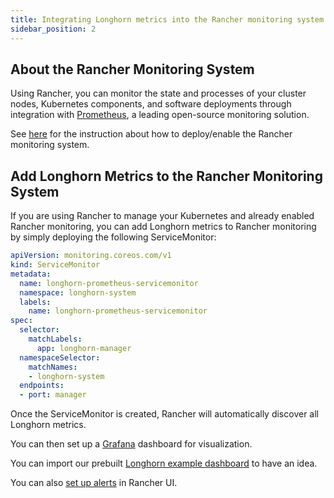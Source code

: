 ```yaml
---
title: Integrating Longhorn metrics into the Rancher monitoring system
sidebar_position: 2
---
```

## About the Rancher Monitoring System

Using Rancher, you can monitor the state and processes of your cluster nodes, Kubernetes components, and software deployments through integration with [Prometheus](https://prometheus.io/), a leading open-source monitoring solution.

See [here](https://rancher.com/docs/rancher/v2.x/en/monitoring-alerting/) for the instruction about how to deploy/enable the Rancher monitoring system.

## Add Longhorn Metrics to the Rancher Monitoring System

If you are using Rancher to manage your Kubernetes and already enabled Rancher monitoring, you can add Longhorn metrics to Rancher monitoring by simply deploying the following ServiceMonitor:

```yaml
apiVersion: monitoring.coreos.com/v1
kind: ServiceMonitor
metadata:
  name: longhorn-prometheus-servicemonitor
  namespace: longhorn-system
  labels:
    name: longhorn-prometheus-servicemonitor
spec:
  selector:
    matchLabels:
      app: longhorn-manager
  namespaceSelector:
    matchNames:
    - longhorn-system
  endpoints:
  - port: manager
```

Once the ServiceMonitor is created, Rancher will automatically discover all Longhorn metrics.

You can then set up a [Grafana](https://rancher.com/docs/rancher/v2.x/en/cluster-admin/tools/monitoring/viewing-metrics#grafana) dashboard for visualization.

You can import our prebuilt [Longhorn example dashboard](https://grafana.com/grafana/dashboards/13032) to have an idea.

You can also [set up alerts](https://rancher.com/docs/rancher/v2.x/en/cluster-admin/tools/alerts/) in Rancher UI.
